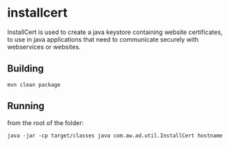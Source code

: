 installcert
===========

InstallCert is used to create a java keystore containing website
certificates, to use in java applications that need to communicate
securely with webservices or websites.

Building
--------

`mvn clean package`

Running
-------
from the root of the folder:

`java -jar -cp target/classes java com.aw.ad.util.InstallCert hostname`

